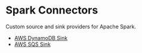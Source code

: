 # Spark Connectors
Custom source and sink providers for Apache Spark.

- [AWS DynamoDB Sink](spark-connectors-aws-dynamodb/README.md)
- [AWS SQS Sink](spark-connectors-aws-sqs/README.md)